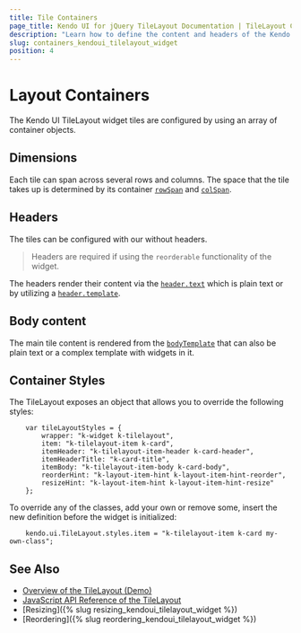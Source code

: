 ```yaml
---
title: Tile Containers
page_title: Kendo UI for jQuery TileLayout Documentation | TileLayout Containers
description: "Learn how to define the content and headers of the Kendo UI for jQuery TileLayout containers."
slug: containers_kendoui_tilelayout_widget
position: 4
---
```


# Layout Containers

The Kendo UI TileLayout widget tiles are configured by using an array of container objects. 

## Dimensions

Each tile can span across several rows and columns. The space that the tile takes up is determined by its container [`rowSpan`](/api/javascript/ui/tilelayout/configuration/containers.rowspan) and [`colSpan`](/api/javascript/ui/tilelayout/configuration/containers.colspan).

## Headers

The tiles can be configured with our without headers. 

> Headers are required if using the `reorderable` functionality of the widget.

The headers render their content via the [`header.text`](/api/javascript/ui/tilelayout/configuration/containers.header.text) which is plain text or by utilizing a [`header.template`](/api/javascript/ui/tilelayout/configuration/containers.header.template).

## Body content

The main tile content is rendered from the [`bodyTemplate`](/api/javascript/ui/tilelayout/configuration/containers.bodytemplate) that can also be plain text or a complex template with widgets in it.

## Container Styles

The TileLayout exposes an object that allows you to override the following styles:

```
    var tileLayoutStyles = {
        wrapper: "k-widget k-tilelayout",
        item: "k-tilelayout-item k-card",
        itemHeader: "k-tilelayout-item-header k-card-header",
        itemHeaderTitle: "k-card-title",
        itemBody: "k-tilelayout-item-body k-card-body",
        reorderHint: "k-layout-item-hint k-layout-item-hint-reorder",
        resizeHint: "k-layout-item-hint k-layout-item-hint-resize"
    };
```

To override any of the classes, add your own or remove some, insert the new definition before the widget is initialized:

```
    kendo.ui.TileLayout.styles.item = "k-tilelayout-item k-card my-own-class";
```

## See Also

* [Overview of the TileLayout (Demo)](https://demos.telerik.com/kendo-ui/tilelayout/index)
* [JavaScript API Reference of the TileLayout](/api/javascript/ui/tilelayout)
* [Resizing]({% slug resizing_kendoui_tilelayout_widget %})
* [Reordering]({% slug reordering_kendoui_tilelayout_widget %})
